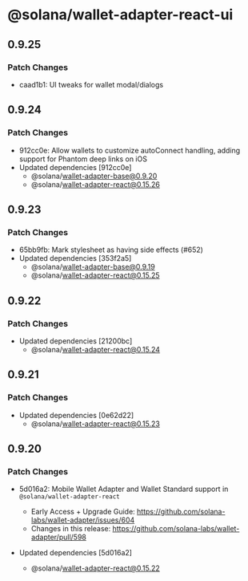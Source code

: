 # @solana/wallet-adapter-react-ui

## 0.9.25

### Patch Changes

-   caad1b1: UI tweaks for wallet modal/dialogs

## 0.9.24

### Patch Changes

-   912cc0e: Allow wallets to customize autoConnect handling, adding support for Phantom deep links on iOS
-   Updated dependencies [912cc0e]
    -   @solana/wallet-adapter-base@0.9.20
    -   @solana/wallet-adapter-react@0.15.26

## 0.9.23

### Patch Changes

-   65bb9fb: Mark stylesheet as having side effects (#652)
-   Updated dependencies [353f2a5]
    -   @solana/wallet-adapter-base@0.9.19
    -   @solana/wallet-adapter-react@0.15.25

## 0.9.22

### Patch Changes

-   Updated dependencies [21200bc]
    -   @solana/wallet-adapter-react@0.15.24

## 0.9.21

### Patch Changes

-   Updated dependencies [0e62d22]
    -   @solana/wallet-adapter-react@0.15.23

## 0.9.20

### Patch Changes

-   5d016a2: Mobile Wallet Adapter and Wallet Standard support in `@solana/wallet-adapter-react`

    -   Early Access + Upgrade Guide: https://github.com/solana-labs/wallet-adapter/issues/604
    -   Changes in this release: https://github.com/solana-labs/wallet-adapter/pull/598

-   Updated dependencies [5d016a2]
    -   @solana/wallet-adapter-react@0.15.22
